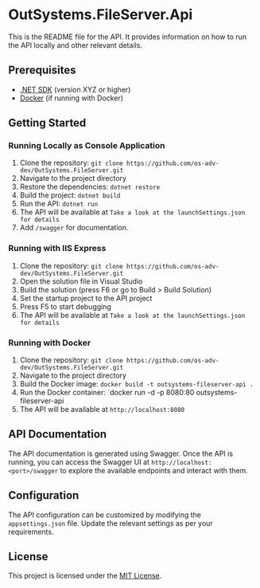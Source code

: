 # OutSystems.FileServer.Api

This is the README file for the API. It provides information on how to run the API locally and other relevant details.

## Prerequisites

- [.NET SDK](https://dotnet.microsoft.com/download) (version XYZ or higher)
- [Docker](https://www.docker.com/get-started) (if running with Docker)

## Getting Started

### Running Locally as Console Application

1. Clone the repository: `git clone https://github.com/os-adv-dev/OutSystems.FileServer.git`
2. Navigate to the project directory
3. Restore the dependencies: `dotnet restore`
4. Build the project: `dotnet build`
5. Run the API: `dotnet run`
6. The API will be available at `Take a look at the launchSettings.json for details`
7. Add  `/swagger` for documentation.

### Running with IIS Express

1. Clone the repository: `git clone https://github.com/os-adv-dev/OutSystems.FileServer.git`
2. Open the solution file in Visual Studio
3. Build the solution (press F6 or go to Build > Build Solution)
4. Set the startup project to the API project
5. Press F5 to start debugging
6. The API will be available at `Take a look at the launchSettings.json for details`

### Running with Docker

1. Clone the repository: `git clone https://github.com/os-adv-dev/OutSystems.FileServer.git`
2. Navigate to the project directory
3. Build the Docker image: `docker build -t outsystems-fileserver-api .`
4. Run the Docker container: `docker run -d -p 8080:80 outsystems-fileserver-api
5. The API will be available at `http://localhost:8080`

## API Documentation

The API documentation is generated using Swagger. Once the API is running, you can access the Swagger UI at `http://localhost:<port>/swagger` to explore the available endpoints and interact with them.

## Configuration

The API configuration can be customized by modifying the `appsettings.json` file. Update the relevant settings as per your requirements.

## License

This project is licensed under the [MIT License](LICENSE).